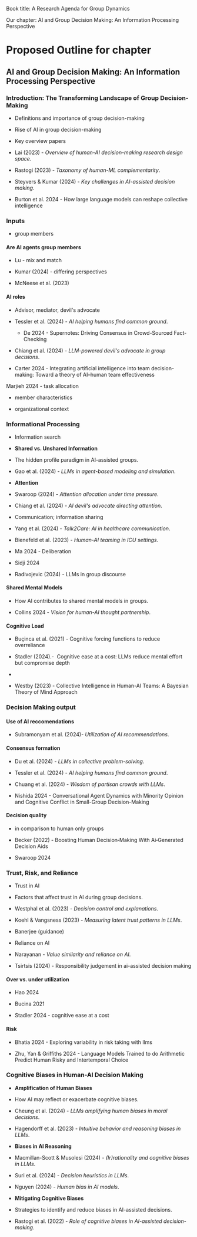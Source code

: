 Book title: A Research Agenda for Group Dynamics

  
  

Our chapter: AI and Group Decision Making: An Information Processing Perspective

  
  

# Proposed Outline for chapter

  

## AI and Group Decision Making: An Information Processing Perspective

  

### Introduction: The Transforming Landscape of Group Decision-Making

  

- Definitions and importance of group decision-making

- Rise of AI in group decision-making

- Key overview papers

- Lai (2023) - *Overview of human-AI decision-making research design space*.

- Rastogi (2023) - *Taxonomy of human-ML complementarity*.

- Steyvers & Kumar (2024) - *Key challenges in AI-assisted decision making*.

- Burton et al. 2024 - How large language models can reshape collective intelligence

  

### Inputs

- group members

#### Are AI agents group members

- Lu - mix and match

- Kumar (2024) - differing perspectives

- McNeese et al. (2023)

#### AI roles

- Advisor, mediator, devil's advocate

- Tessler et al. (2024) - *AI helping humans find common ground*.
	- De 2024 - Supernotes: Driving Consensus in Crowd-Sourced Fact-Checking

- Chiang et al. (2024) - *LLM-powered devil's advocate in group decisions*.
- Carter 2024 - Integrating artificial intelligence into team decision-making: Toward a theory of AI–human team effectiveness

Marjieh 2024 - task allocation

- member characteristics

- organizational context

  
  

### Informational Processing

- Information search

- **Shared vs. Unshared Information**

- The hidden profile paradigm in AI-assisted groups.

- Gao et al. (2024) - *LLMs in agent-based modeling and simulation*.

- **Attention**

- Swaroop (2024) - *Attention allocation under time pressure*.

- Chiang et al. (2024) - *AI devil's advocate directing attention*.

- Communication; information sharing

- Yang et al. (2024) - *Talk2Care: AI in healthcare communication*.

- Bienefeld et al. (2023) - *Human-AI teaming in ICU settings*.

- Ma 2024 - Deliberation

- Sidji 2024

- Radivojevic (2024) - LLMs in group discourse

####  Shared Mental Models

- How AI contributes to shared mental models in groups.

- Collins 2024 - *Vision for human-AI thought partnership*.

####  Cognitive Load

- Buçinca et al. (2021) - Cognitive forcing functions to reduce overreliance

- Stadler (2024).-  Cognitive ease at a cost: LLMs reduce mental effort but compromise depth
- 
- Westby (2023) - Collective Intelligence in Human-AI Teams: A Bayesian Theory of Mind Approach

  

### Decision Making output

####  Use of AI reccomendations

- Subramonyam et al. (2024)- *Utilization of AI recommendations*.

####  Consensus formation

- Du et al. (2024) - *LLMs in collective problem-solving*.

- Tessler et al. (2024) - *AI helping humans find common ground*.

- Chuang et al. (2024) - *Wisdom of partisan crowds with LLMs*.

- Nishida 2024 - Conversational Agent Dynamics with Minority Opinion and Cognitive Conflict in Small-Group Decision-Making

####  Decision quality

- in comparison to human only groups

- Becker (2022) - Boosting Human Decision‑Making With Ai‑Generated Decision Aids

- Swaroop 2024

  

### Trust, Risk, and Reliance

- Trust in AI

- Factors that affect trust in AI during group decisions.

- Westphal et al. (2023) - *Decision control and explanations*.

- Koehl & Vangsness (2023) - *Measuring latent trust patterns in LLMs*.

- Banerjee (guidance)

- Reliance on AI

- Narayanan - *Value similarity and reliance on AI*.

- Tsirtsis (2024) - Responsibility judgement in ai-assisted decision making

####  Over vs. under utilization

- Hao 2024

- Bucina 2021

- Stadler 2024 - cognitive ease at a cost

####  Risk

- Bhatia 2024 - Exploring variability in risk taking with llms

- Zhu, Yan & Griffiths 2024 - Language Models Trained to do Arithmetic Predict Human Risky and Intertemporal Choice

  
  

### Cognitive Biases in Human-AI Decision Making

  

- **Amplification of Human Biases**

- How AI may reflect or exacerbate cognitive biases.

- Cheung et al. (2024) - *LLMs amplifying human biases in moral decisions*.

- Hagendorff et al. (2023) - *Intuitive behavior and reasoning biases in LLMs*.

- **Biases in AI Reasoning**

- Macmillan-Scott & Musolesi (2024) - *(Ir)rationality and cognitive biases in LLMs*.

- Suri et al. (2024) - *Decision heuristics in LLMs*.

- Nguyen (2024) - *Human bias in AI models*.

- **Mitigating Cognitive Biases**

- Strategies to identify and reduce biases in AI-assisted decisions.

- Rastogi et al. (2022) - *Role of cognitive biases in AI-assisted decision-making*.